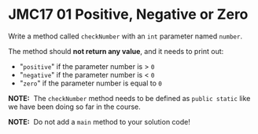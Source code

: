 # JMC17 01 Positive, Negative or Zero

Write a method called `checkNumber` with an `int` parameter named `number`.

The method should **not return any value**, and it needs to print out:

- "`positive`" if the parameter number is > `0`
- "`negative`" if the parameter number is < `0`
- "`zero`" if the parameter number is equal to `0`

**NOTE:**  The `checkNumber` method needs to be defined as `public static` like we have been doing so far in the course.

**NOTE:**  Do not add a `main` method to your solution code!
